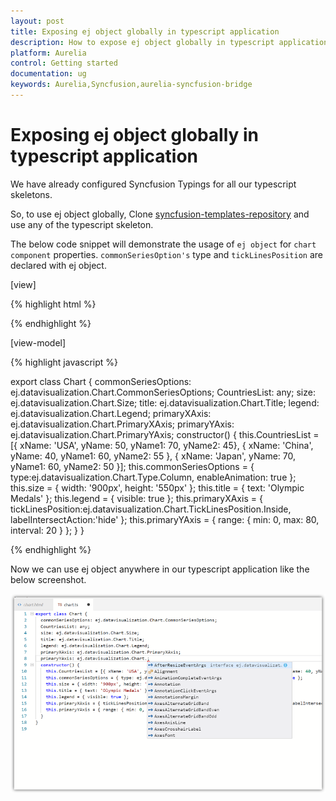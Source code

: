 ```yaml
---
layout: post
title: Exposing ej object globally in typescript application
description: How to expose ej object globally in typescript application
platform: Aurelia
control: Getting started
documentation: ug
keywords: Aurelia,Syncfusion,aurelia-syncfusion-bridge
---
```

# Exposing ej object globally in typescript application

We have already configured Syncfusion Typings for all our typescript skeletons.

So, to use ej object globally, Clone [syncfusion-templates-repository](https://github.com/aurelia-ui-toolkits/syncfusion-templates-repository) and use any of the typescript skeleton.

The below code snippet will demonstrate the usage of `ej object` for `chart component` properties. `commonSeriesOption's` type and `tickLinesPosition` are declared with ej object.

[view]

{% highlight html %}

<template>
    <ej-chart id="container" e-legend.bind="legend" e-size.bind="size" e-title.bind="title" e-primary-x-axis.bind="primaryXAxis"
        e-enable-canvas-rendering=true e-primary-y-axis.bind="primaryYAxis" e-common-series-options.bind="commonSeriesOptions">
        <ej-series e-data-source.bind="CountriesList" e-x-name="xName" e-y-name="yName" e-name="India">
        </ej-series>
        <ej-series e-data-source.bind="CountriesList" e-x-name="xName" e-y-name="yName1" e-name="Germany">
        </ej-series>
        <ej-series e-data-source.bind="CountriesList" e-x-name="xName" e-y-name="yName2" e-name="England">
        </ej-series>
    </ej-chart>
</template>

{% endhighlight %}

[view-model]

{% highlight javascript %}

export class Chart {
  commonSeriesOptions: ej.datavisualization.Chart.CommonSeriesOptions; 
  CountriesList: any;
  size: ej.datavisualization.Chart.Size;
  title: ej.datavisualization.Chart.Title;
  legend: ej.datavisualization.Chart.Legend;
  primaryXAxis: ej.datavisualization.Chart.PrimaryXAxis; 
  primaryYAxis: ej.datavisualization.Chart.PrimaryYAxis; 
  constructor() { 
    this.CountriesList = [{ xName: 'USA', yName: 50, yName1: 70, yName2: 45}, { xName: 'China', yName: 40, yName1: 60, yName2: 55 }, { xName: 'Japan', yName: 70, yName1: 60, yName2: 50 }]; 
    this.commonSeriesOptions = { type:ej.datavisualization.Chart.Type.Column, enableAnimation: true }; 
    this.size = { width: '900px', height: '550px' }; 
    this.title = { text: 'Olympic Medals' }; 
    this.legend = { visible: true }; 
    this.primaryXAxis = { tickLinesPosition:ej.datavisualization.Chart.TickLinesPosition.Inside, labelIntersectAction:'hide' }; 
    this.primaryYAxis = { range: { min: 0, max: 80, interval: 20 } }; 
  } 
}

{% endhighlight %}

Now we can use ej object anywhere in our typescript application like the below screenshot.

![](getting-started-images/chart.png)